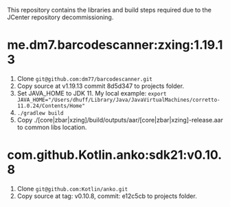 This repository contains the libraries and build steps required due to the JCenter repository decommissioning.

# me.dm7.barcodescanner:zxing:1.19.13
1. Clone `git@github.com:dm77/barcodescanner.git`
1. Copy source at v1.19.13 commit 8d5d347 to projects folder.
1. Set JAVA_HOME to JDK 11. My local example: `export JAVA_HOME="/Users/dhuff/Library/Java/JavaVirtualMachines/corretto-11.0.24/Contents/Home"`
1. `./gradlew build`
1. Copy ./[core|zbar|xzing]/build/outputs/aar/[core|zbar|xzing]-release.aar to common libs location.

# com.github.Kotlin.anko:sdk21:v0.10.8
1. Clone `git@github.com:Kotlin/anko.git`
1. Copy source at tag: v0.10.8, commit: e12c5cb to projects folder.
